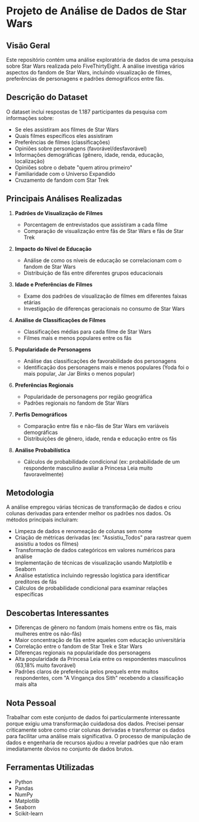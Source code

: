 # Projeto de Análise de Dados de Star Wars

## Visão Geral

Este repositório contém uma análise exploratória de dados de uma pesquisa sobre Star Wars realizada pelo FiveThirtyEight. A análise investiga vários aspectos do fandom de Star Wars, incluindo visualização de filmes, preferências de personagens e padrões demográficos entre fãs.

## Descrição do Dataset

O dataset inclui respostas de 1.187 participantes da pesquisa com informações sobre:
- Se eles assistiram aos filmes de Star Wars
- Quais filmes específicos eles assistiram
- Preferências de filmes (classificações)
- Opiniões sobre personagens (favorável/desfavorável)
- Informações demográficas (gênero, idade, renda, educação, localização)
- Opiniões sobre o debate "quem atirou primeiro"
- Familiaridade com o Universo Expandido
- Cruzamento de fandom com Star Trek

## Principais Análises Realizadas

1. **Padrões de Visualização de Filmes**
   - Porcentagem de entrevistados que assistiram a cada filme
   - Comparação de visualização entre fãs de Star Wars e fãs de Star Trek

2. **Impacto do Nível de Educação**
   - Análise de como os níveis de educação se correlacionam com o fandom de Star Wars
   - Distribuição de fãs entre diferentes grupos educacionais

3. **Idade e Preferências de Filmes**
   - Exame dos padrões de visualização de filmes em diferentes faixas etárias
   - Investigação de diferenças geracionais no consumo de Star Wars

4. **Análise de Classificações de Filmes**
   - Classificações médias para cada filme de Star Wars
   - Filmes mais e menos populares entre os fãs

5. **Popularidade de Personagens**
   - Análise das classificações de favorabilidade dos personagens
   - Identificação dos personagens mais e menos populares (Yoda foi o mais popular, Jar Jar Binks o menos popular)

6. **Preferências Regionais**
   - Popularidade de personagens por região geográfica
   - Padrões regionais no fandom de Star Wars

7. **Perfis Demográficos**
   - Comparação entre fãs e não-fãs de Star Wars em variáveis demográficas
   - Distribuições de gênero, idade, renda e educação entre os fãs

8. **Análise Probabilística**
   - Cálculos de probabilidade condicional (ex: probabilidade de um respondente masculino avaliar a Princesa Leia muito favoravelmente)

## Metodologia

A análise empregou várias técnicas de transformação de dados e criou colunas derivadas para entender melhor os padrões nos dados. Os métodos principais incluíram:

- Limpeza de dados e renomeação de colunas sem nome
- Criação de métricas derivadas (ex: "Assistiu_Todos" para rastrear quem assistiu a todos os filmes)
- Transformação de dados categóricos em valores numéricos para análise
- Implementação de técnicas de visualização usando Matplotlib e Seaborn
- Análise estatística incluindo regressão logística para identificar preditores de fãs
- Cálculos de probabilidade condicional para examinar relações específicas

## Descobertas Interessantes

- Diferenças de gênero no fandom (mais homens entre os fãs, mais mulheres entre os não-fãs)
- Maior concentração de fãs entre aqueles com educação universitária
- Correlação entre o fandom de Star Trek e Star Wars
- Diferenças regionais na popularidade dos personagens
- Alta popularidade da Princesa Leia entre os respondentes masculinos (63,18% muito favorável)
- Padrões claros de preferência pelos prequels entre muitos respondentes, com "A Vingança dos Sith" recebendo a classificação mais alta

## Nota Pessoal

Trabalhar com este conjunto de dados foi particularmente interessante porque exigiu uma transformação cuidadosa dos dados. Precisei pensar criticamente sobre como criar colunas derivadas e transformar os dados para facilitar uma análise mais significativa. O processo de manipulação de dados e engenharia de recursos ajudou a revelar padrões que não eram imediatamente óbvios no conjunto de dados brutos.

## Ferramentas Utilizadas
- Python
- Pandas
- NumPy
- Matplotlib
- Seaborn
- Scikit-learn
